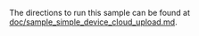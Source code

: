 The directions to run this sample can be found at [doc/sample_simple_device_cloud_upload.md](../../doc/sample_simple_device_cloud_upload.md).